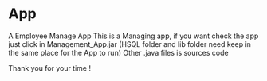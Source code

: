 # App
A Employee Manage App
This is a Managing app, 
if you want check the app just click in Management_App.jar
(HSQL folder and lib folder need keep in the same place for the App to run)
Other  .java  files is sources code

Thank you for your time !
